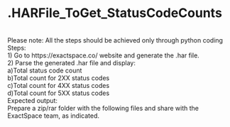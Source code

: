 # .HARFile_ToGet_StatusCodeCounts
<br>
Please note: All the steps should be achieved only through python coding <br>
Steps: <br>
1) Go to https://exactspace.co/  website and generate the .har file. <br>
2) Parse the generated .har file and display: <br>
a)Total status code count  <br>
b)Total count for 2XX status codes <br>
c)Total count for 4XX status codes <br>
d)Total count for 5XX status codes <br>
Expected output: <br>
Prepare a zip/rar folder with the following files and share with the ExactSpace team, as
indicated.  
